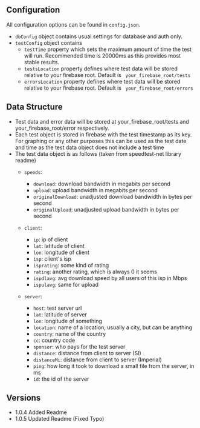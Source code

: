 ## Configuration

All configuration options can be found in ```config.json```.

- ```dbConfig``` object contains usual settings for database and auth only.
- ```testConfig``` object contains
  - ```testTime``` property which sets the maximum amount of time the test will run. Recommended time is 20000ms as this provides most stable results.
  - ```testsLocation``` property defines where test data will be stored relative to your firebase root. Default is ``` your_firebase_root/tests```
  - ```errorsLocation``` property defines where test data will be stored relative to your firebase root. Default is ``` your_firebase_root/errors```

## Data Structure
- Test data and error data will be stored at your_firebase_root/tests and your_firebase_root/error respectively.
- Each test object is stored in firebase with the test timestamp as its key. For graphing or any other purposes this can be used as the test date and time as the test data object does not include a test time
- The test data object is as follows (taken from speedtest-net library readme)
  - ```speeds```:
    - ```download```: download bandwidth in megabits per second
    - ```upload```: upload bandwidth in megabits per second
    - ```originalDownload```: unadjusted download bandwidth in bytes per second
    - ```originalUpload```: unadjusted upload bandwidth in bytes per second

  - ```client```:
    - ```ip```: ip of client
    - ```lat```: latitude of client
    - ```lon```: longitude of client
    - ```isp```: client's isp
    - ```isprating```: some kind of rating
    - ```rating```: another rating, which is always 0 it seems
    - ```ispdlavg```: avg download speed by all users of this isp in Mbps
    - ```ispulavg```: same for upload
  - ```server```:
    - ```host```: test server url
    - ```lat```: latitude of server
    - ```lon```: longitude of something
    - ```location```: name of a location, usually a city, but can be anything
    - ```country```: name of the country
    - ```cc```: country code
    - ```sponsor```: who pays for the test server
    - ```distance```: distance from client to server (SI)
    - ```distanceMi```: distance from client to server (Imperial)
    - ```ping```: how long it took to download a small file from the server, in ms
    - ```id```: the id of the server

## Versions
- 1.0.4 Added Readme
- 1.0.5 Updated Readme (Fixed Typo)
